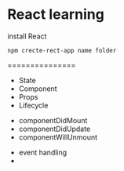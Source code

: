 # React learning

install React

```
npm crecte-rect-app name folder
```

===============
* State
* Component
* Props
* Lifecycle
- componentDidMount
- componentDidUpdate
- componentWillUnmount
* event handling
* 
